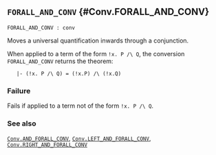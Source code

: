 ## `FORALL_AND_CONV` {#Conv.FORALL_AND_CONV}


```
FORALL_AND_CONV : conv
```



Moves a universal quantification inwards through a conjunction.


When applied to a term of the form `!x. P /\ Q`, the conversion
`FORALL_AND_CONV` returns the theorem:
    
       |- (!x. P /\ Q) = (!x.P) /\ (!x.Q)
    



### Failure

Fails if applied to a term not of the form `!x. P /\ Q`.

### See also

[`Conv.AND_FORALL_CONV`](#Conv.AND_FORALL_CONV), [`Conv.LEFT_AND_FORALL_CONV`](#Conv.LEFT_AND_FORALL_CONV), [`Conv.RIGHT_AND_FORALL_CONV`](#Conv.RIGHT_AND_FORALL_CONV)

